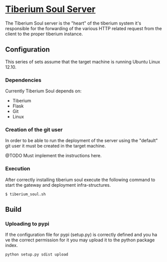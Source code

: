 # [Tiberium Soul Server](http://tiberiumapp.com)
The Tiberium Soul server is the "heart" of the tiberium system it's responsible for the forwarding of the various
HTTP related request from the client to the proper tiberium instance. 

## Configuration

This series of sets assume that the target machine is running Ubuntu Linux 12.10.

### Dependencies

Currently Tiberium Soul depends on:

* Tiberium
* Flask
* Git
* Linux

### Creation of the git user

In order to be able to run the deployment of the server using the "default" git user it
must be created in the target machine.

@TODO Must implement the instructions here.

### Execution

After correctly installing tiberium soul execute the following command to start the gateway
and deployment infra-structures.

`$ tiberium_soul.sh`

## Build

### Uploading to pypi

If the configuration file for pypi (setup.py) is correctly defined and you ha ve the correct
permission for it you may upload it to the python package index.

`python setup.py sdist upload`
